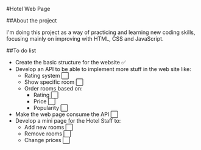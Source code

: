 #Hotel Web Page

##About the project

I'm doing this project as a way of practicing and learning new coding skills,
focusing mainly on improving with HTML, CSS and JavaScript.

##To do list

- Create the basic structure for the website ✅
- Develop an API to be able to implement more stuff in the web site like: 
    - Rating system ⬜
    - Show specific room ⬜
    - Order rooms based on:
        - Rating ⬜
        - Price ⬜
        - Popularity ⬜
- Make the web page consume the API :white_large_square:
- Develop a mini page for the Hotel Staff to:
    - Add new rooms ⬜
    - Remove rooms ⬜
    - Change prices ⬜
